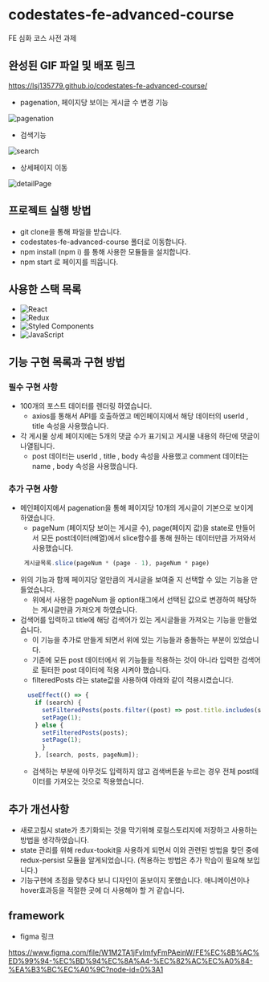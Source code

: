 # codestates-fe-advanced-course
FE 심화 코스 사전 과제

## 완성된 GIF 파일 및 배포 링크
https://lsj135779.github.io/codestates-fe-advanced-course/
  - pagenation, 페이지당 보이는 게시글 수 변경 기능
  
  ![pagenation](https://user-images.githubusercontent.com/78033706/182104780-7a83d1a9-086b-4d7b-aad3-acc034d97d06.gif)
  
  - 검색기능
  
  ![search](https://user-images.githubusercontent.com/78033706/182104830-2f793478-f80b-4d79-8ac4-ed0723e93b4e.gif)
  
  - 상세페이지 이동
  
  ![detailPage](https://user-images.githubusercontent.com/78033706/182104887-142e5900-2354-487b-9ea3-77a836051d31.gif)
  

## 프로젝트 실행 방법
  - git clone을 통해 파일을 받습니다.
  - codestates-fe-advanced-course 폴더로 이동합니다.
  - npm install (npm i) 를 통해 사용한 모듈들을 설치합니다.
  - npm start 로 페이지를 띄웁니다.

## 사용한 스택 목록
  - ![React](https://img.shields.io/badge/react-%2320232a.svg?style=for-the-badge&logo=react&logoColor=%2361DAFB)
  - ![Redux](https://img.shields.io/badge/redux-%23593d88.svg?style=for-the-badge&logo=redux&logoColor=white)
  - ![Styled Components](https://img.shields.io/badge/styled--components-DB7093?style=for-the-badge&logo=styled-components&logoColor=white)
  - ![JavaScript](https://img.shields.io/badge/javascript-%23323330.svg?style=for-the-badge&logo=javascript&logoColor=%23F7DF1E)

## 기능 구현 목록과 구현 방법
  ### 필수 구현 사항
  - 100개의 포스트 데이터를 렌더링 하였습니다.
    - axios를 통해서 API를 호출하였고 메인페이지에서 해당 데이터의 userId , title 속성을 사용했습니다.
  - 각 게시물 상세 페이지에는 5개의 댓글 수가 표기되고 게시물 내용의 하단에 댓글이 나열됩니다.
    - post 데이터는 userId , title , body 속성을 사용했고 comment 데이터는 name , body 속성을 사용했습니다.

  ### 추가 구현 사항
  - 메인페이지에서 pagenation을 통해 페이지당 10개의 게시글이 기본으로 보이게 하였습니다.
    - pageNum (페이지당 보이는 게시글 수), page(페이지 값)을 state로 만들어서 모든 post데이터(배열)에서 slice함수를 통해 원하는 데이터만큼 가져와서 사용했습니다.
    ```js
     게시글목록.slice(pageNum * (page - 1), pageNum * page)
    ```
  - 위의 기능과 함께 페이지당 얼만큼의 게시글을 보여줄 지 선택할 수 있는 기능을 만들었습니다.
    - 위에서 사용한 pageNum 을 option태그에서 선택된 값으로 변경하여 해당하는 게시글만큼 가져오게 하였습니다.
  - 검색어를 입력하고 title에 해당 검색어가 있는 게시글들을 가져오는 기능을 만들었습니다.
    - 이 기능을 추가로 만들게 되면서 위에 있는 기능들과 충돌하는 부분이 있었습니다.
    - 기존에 모든 post 데이터에서 위 기능들을 적용하는 것이 아니라 입력한 검색어로 필터한 post 데이터에 적용 시켜야 했습니다.
    - filteredPosts 라는 state값을 사용하여 아래와 같이 적용시켰습니다.
    ```js
      useEffect(() => {
        if (search) {
          setFilteredPosts(posts.filter((post) => post.title.includes(search)));
          setPage(1);
        } else {
          setFilteredPosts(posts);
          setPage(1);
          }
        }, [search, posts, pageNum]);
    ```
    - 검색하는 부분에 아무것도 입력하지 않고 검색버튼을 누르는 경우 전체 post데이터를 가져오는 것으로 적용했습니다.
    
## 추가 개선사항
  - 새로고침시 state가 초기화되는 것을 막기위해 로컬스토리지에 저장하고 사용하는 방법을 생각하였습니다.
  - state 관리를 위해 redux-tookit을 사용하게 되면서 이와 관련된 방법을 찾던 중에 redux-persist 모듈을 알게되었습니다. (적용하는 방법은 추가 학습이 필요해 보입니다.)
  - 기능구현에 초점을 맞추다 보니 디자인이 돋보이지 못했습니다. 애니메이션이나 hover효과등을 적절한 곳에 더 사용해야 할 거 같습니다.
  
## framework
  - figma 링크
  
  https://www.figma.com/file/W1M2TA1jFvImfyFmPAeinW/FE%EC%8B%AC%ED%99%94-%EC%BD%94%EC%8A%A4-%EC%82%AC%EC%A0%84-%EA%B3%BC%EC%A0%9C?node-id=0%3A1
